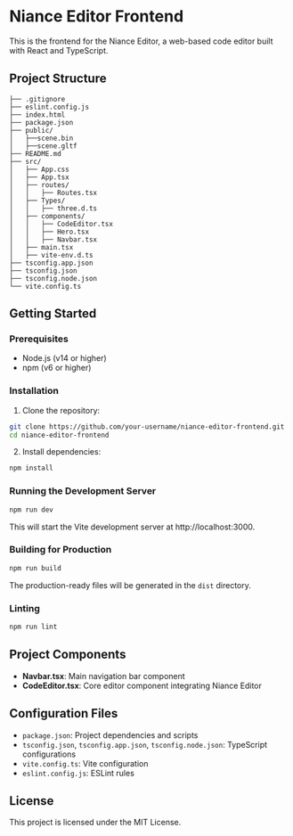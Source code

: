 # Niance Editor Frontend

This is the frontend for the Niance Editor, a web-based code editor built with React and TypeScript.

## Project Structure
```
├── .gitignore
├── eslint.config.js
├── index.html
├── package.json
├── public/
│   ├──scene.bin
│   ├──scene.gltf
├── README.md
├── src/
│   ├── App.css
│   ├── App.tsx
│   ├── routes/
│   │   ├── Routes.tsx
│   ├── Types/
│   │   ├── three.d.ts
│   ├── components/
│   │   ├── CodeEditor.tsx
│   │   ├── Hero.tsx
│   │   ├── Navbar.tsx
│   ├── main.tsx
│   ├── vite-env.d.ts
├── tsconfig.app.json
├── tsconfig.json
├── tsconfig.node.json
└── vite.config.ts
```

## Getting Started

### Prerequisites

- Node.js (v14 or higher)
- npm (v6 or higher)

### Installation

1. Clone the repository:
```sh
git clone https://github.com/your-username/niance-editor-frontend.git
cd niance-editor-frontend
```

2. Install dependencies:
```sh
npm install
```

### Running the Development Server
```sh
npm run dev
```
This will start the Vite development server at http://localhost:3000.

### Building for Production
```sh
npm run build
```
The production-ready files will be generated in the `dist` directory.

### Linting
```sh
npm run lint
```

## Project Components

- **Navbar.tsx**: Main navigation bar component
- **CodeEditor.tsx**: Core editor component integrating Niance Editor

## Configuration Files

- `package.json`: Project dependencies and scripts
- `tsconfig.json`, `tsconfig.app.json`, `tsconfig.node.json`: TypeScript configurations
- `vite.config.ts`: Vite configuration
- `eslint.config.js`: ESLint rules

## License

This project is licensed under the MIT License.

